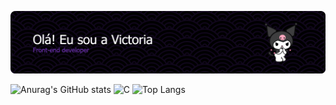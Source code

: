 ![Header](./apresentação.png)

![Anurag's GitHub stats](https://github-readme-stats.vercel.app/api?username=vllyxw&theme=midnight-purple&show_icons=true)   ![C](https://img.shields.io/badge/c-%2300599C.svg?style=for-the-badge&logo=c&logoColor=white)
![Top Langs](https://github-readme-stats.vercel.app/api/top-langs/?username=vllyxw&theme=midnight-purple&layout=compact)
